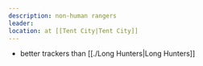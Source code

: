 ```yaml
---
description: non-human rangers
leader: 
location: at [[Tent City|Tent City]]
---
```

- better trackers than [[./Long Hunters|Long Hunters]]

